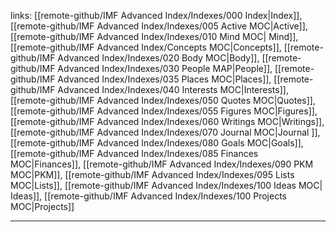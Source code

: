 links: [[remote-github/IMF Advanced Index/Indexes/000 Index|Index]], [[remote-github/IMF Advanced Index/Indexes/005 Active MOC|Active]], [[remote-github/IMF Advanced Index/Indexes/010 Mind MOC| Mind]], [[remote-github/IMF Advanced Index/Concepts MOC|Concepts]], [[remote-github/IMF Advanced Index/Indexes/020 Body MOC|Body]], [[remote-github/IMF Advanced Index/Indexes/030 People MAP|People]], [[remote-github/IMF Advanced Index/Indexes/035 Places MOC|Places]], [[remote-github/IMF Advanced Index/Indexes/040 Interests MOC|Interests]], [[remote-github/IMF Advanced Index/Indexes/050 Quotes MOC|Quotes]], [[remote-github/IMF Advanced Index/Indexes/055 Figures MOC|Figures]], [[remote-github/IMF Advanced Index/Indexes/060 Writings MOC|Writings]], [[remote-github/IMF Advanced Index/Indexes/070 Journal MOC|Journal ]], [[remote-github/IMF Advanced Index/Indexes/080 Goals MOC|Goals]], [[remote-github/IMF Advanced Index/Indexes/085 Finances MOC|Finances]], [[remote-github/IMF Advanced Index/Indexes/090 PKM MOC|PKM]], [[remote-github/IMF Advanced Index/Indexes/095 Lists MOC|Lists]], [[remote-github/IMF Advanced Index/Indexes/100 Ideas MOC| Ideas]], [[remote-github/IMF Advanced Index/Indexes/100 Projects MOC|Projects]]

--- 